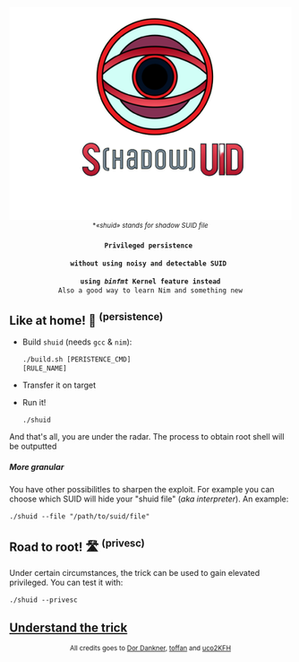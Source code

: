 <div align=center>
<img src=./img/icon2.png>
<sup>*<i>«shuid» stands for shadow SUID file</i></sup>
<pre><code><strong>Privileged persistence 
<br>without using noisy and detectable SUID 
<br>using <i>binfmt</i> Kernel feature instead</strong>
Also a good way to learn Nim and something new
</code></pre>
</div>

## Like at home! 🏡 <sup>(persistence)</sup>

* Build `shuid` (needs `gcc` & `nim`):<br><pre><code>./build.sh [PERISTENCE_CMD] [RULE_NAME]</code></pre>

* Transfer it on target
* Run it!<br><pre><code>./shuid</code></pre>

And that's all, you are under the radar. The process to obtain root shell will be outputted 


##### More granular

You have other possibilitles to sharpen the exploit. For example you can choose which SUID will hide your "shuid file" (*aka interpreter*).
An example:
```shell
./shuid --file "/path/to/suid/file"
```

## Road to root! 🛣 <sup>(privesc)</sup>

Under certain circumstances, the trick can be used to gain elevated privileged. You can test it with:

```shell
./shuid --privesc
```

## [Understand the trick](TRICK.md)


<div align=center>
<sup>
All credits goes to <a href= https://github.com/Sentinel-One/shadowsuid/>Dor Dankner</a>, <a href= https://github.com/toffan/binfmt_misc>toffan</a> and <a href= https://www.hackthebox.com/home/users/profile/590762>uco2KFH</a> 
</sup>
</div>
